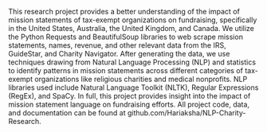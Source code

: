 This research project provides a better understanding of the impact of mission statements of tax-exempt organizations on fundraising, specifically in the United States, Australia, the United Kingdom, and Canada. We utilize the Python Requests and BeautifulSoup libraries to web scrape mission statements, names, revenue, and other relevant data from the IRS, GuideStar, and Charity Navigator. After generating the data, we use techniques drawing from Natural Language Processing (NLP) and statistics to identify patterns in mission statements across different categories of tax-exempt organizations like religious charities and medical nonprofits. NLP libraries used include Natural Language Toolkit (NLTK), Regular Expressions (RegEx), and SpaCy. In full, this project provides insight into the impact of mission statement language on fundraising efforts. All project code, data, and documentation can be found at github.com/Hariaksha/NLP-Charity-Research.
